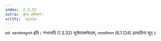```yaml
---
index:  2.3.53
sutra:  कृञः प्रतियत्ने।
vritti:  nyasa
---
```


`एथो दकस्योपस्कुरुते` इति। गन्धनादि (1.3.32) सूत्रेणात्मनेपदम्, `उपात्प्रतियत्न` (6.1.134) इत्यादिना सुट्॥
